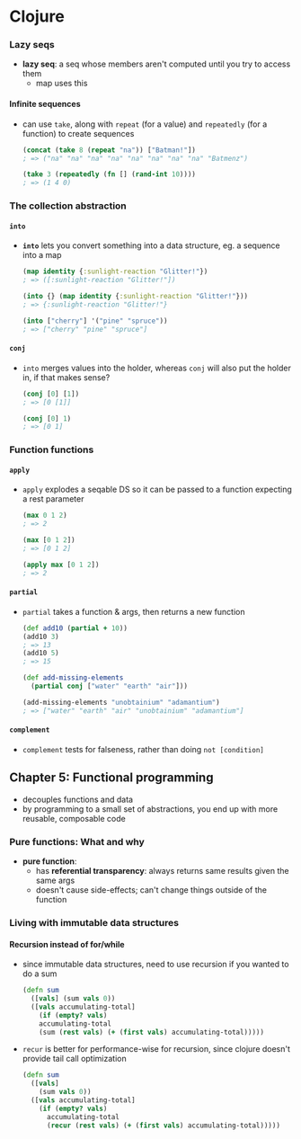 # Clojure

### Lazy seqs

* __lazy seq__: a seq whose members aren't computed until you try to access them
  - map uses this

#### Infinite sequences

* can use `take`, along with `repeat` (for a value) and `repeatedly` (for a function) to create sequences
  ```clojure
  (concat (take 8 (repeat "na")) ["Batman!"])
  ; => ("na" "na" "na" "na" "na" "na" "na" "na" "Batmenz")

  (take 3 (repeatedly (fn [] (rand-int 10))))
  ; => (1 4 0)
  ```

### The collection abstraction

#### `into`

* __`into`__ lets you convert something into a data structure, eg. a sequence into a map
  ```clojure
  (map identity {:sunlight-reaction "Glitter!"})
  ; => ([:sunlight-reaction "Glitter!"])

  (into {} (map identity {:sunlight-reaction "Glitter!"}))
  ; => {:sunlight-reaction "Glitter!"}

  (into ["cherry"] '("pine" "spruce"))
  ; => ["cherry" "pine" "spruce"]
  ```

#### `conj`

* `into` merges values into the holder, whereas `conj` will also put the holder in, if that makes sense?
  ```clojure
  (conj [0] [1])
  ; => [0 [1]]

  (conj [0] 1)
  ; => [0 1]
  ```

### Function functions

#### `apply`

* `apply` explodes a seqable DS so it can be passed to a function expecting a rest parameter
  ```clojure
  (max 0 1 2)
  ; => 2

  (max [0 1 2])
  ; => [0 1 2]

  (apply max [0 1 2])
  ; => 2
  ```

#### `partial`

* `partial` takes a function & args, then returns a new function
  ```clojure
  (def add10 (partial + 10))
  (add10 3)
  ; => 13
  (add10 5)
  ; => 15

  (def add-missing-elements
    (partial conj ["water" "earth" "air"]))

  (add-missing-elements "unobtainium" "adamantium")
  ; => ["water" "earth" "air" "unobtainium" "adamantium"]
  ```

#### `complement`

* `complement` tests for falseness, rather than doing `not [condition]`

## Chapter 5: Functional programming

* decouples functions and data
* by programming to a small set of abstractions, you end up with more reusable, composable code

### Pure functions: What and why

* __pure function__:
  - has __referential transparency__: always returns same results given the same args
  - doesn't cause side-effects; can't change things outside of the function

### Living with immutable data structures

#### Recursion instead of for/while

* since immutable data structures, need to use recursion if you wanted to do a sum
  ```clojure
  (defn sum
    ([vals] (sum vals 0))
    ([vals accumulating-total]
      (if (empty? vals)
      accumulating-total
      (sum (rest vals) (+ (first vals) accumulating-total)))))
  ```

* `recur` is better for performance-wise for recursion, since clojure doesn't provide tail call optimization
  ```clojure
  (defn sum
    ([vals]
      (sum vals 0))
    ([vals accumulating-total]
      (if (empty? vals)
        accumulating-total
        (recur (rest vals) (+ (first vals) accumulating-total)))))
  ```
